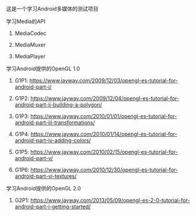这是一个学习Android多媒体的测试项目

学习Media的API

1. MediaCodec

2. MediaMuxer

3. MediaPlayer

学习Android提供的OpenGL 1.0

1. G1P1: https://www.jayway.com/2009/12/03/opengl-es-tutorial-for-android-part-i/

2. G1P2: https://www.jayway.com/2009/12/04/opengl-es-tutorial-for-android-part-ii-building-a-polygon/

3. G1P3: https://www.jayway.com/2010/01/01/opengl-es-tutorial-for-android-part-iii-transformations/

4. G1P4: https://www.jayway.com/2010/01/14/opengl-es-tutorial-for-android-part-iv-adding-colors/

5. G1P5: https://www.jayway.com/2010/02/15/opengl-es-tutorial-for-android-part-v/

6. G1P6: https://www.jayway.com/2010/12/30/opengl-es-tutorial-for-android-part-vi-textures/

学习Android提供的OpenGL 2.0

1. G2P1: https://www.jayway.com/2013/05/09/opengl-es-2-0-tutorial-for-android-part-i-getting-started/
